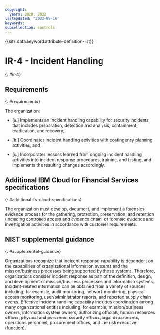 ```yaml
---
copyright:
  years: 2020, 2022
lastupdated: "2022-09-16"
keywords: 
subcollection: controls
---
```


{{site.data.keyword.attribute-definition-list}}

# IR-4 - Incident Handling
{: #ir-4}

## Requirements
{: #requirements}

The organization:

- \[a.\] Implements an incident handling capability for security incidents that includes preparation, detection and analysis, containment, eradication, and recovery;

- \[b.\] Coordinates incident handling activities with contingency planning activities; and

- \[c.\] Incorporates lessons learned from ongoing incident handling activities into incident response procedures, training, and testing, and implements the resulting changes accordingly.

## Additional IBM Cloud for Financial Services specifications
{: #additional-fs-cloud-specifications}

The organization must develop, document, and implement a forensics evidence process for the gathering, protection, preservation, and retention (including controlled access and evidence chain) of forensic evidence and investigation activities in accordance with customer requirements.

## NIST supplemental guidance
{: #supplemental-guidance}

Organizations recognize that incident response capability is dependent on the capabilities of organizational information systems and the mission/business processes being supported by those systems. Therefore, organizations consider incident response as part of the definition, design, and development of mission/business processes and information systems. Incident-related information can be obtained from a variety of sources including, for example, audit monitoring, network monitoring, physical access monitoring, user/administrator reports, and reported supply chain events. Effective incident handling capability includes coordination among many organizational entities including, for example, mission/business owners, information system owners, authorizing officials, human resources offices, physical and personnel security offices, legal departments, operations personnel, procurement offices, and the risk executive (function).



